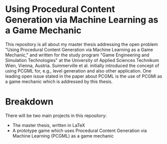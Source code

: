 # Using Procedural Content Generation via Machine Learning as a Game Mechanic
This repository is all about my master thesis addressing the open problem "Using Procedural Content Generation via Machine Learning as a Game Mechanic," and written for the study program "Game Engineering and Simulation Technologies" at the University of Applied Sciences Technikum Wien, Vienna, Austria.
Summerville et al. initially introduced the concept of using PCGML for, e.g., level generation and also other application. One leading open issue stated in the paper about PCGML is the use of PCGMl as a game mechanic which is addressed by this thesis.

# Breakdown
There will be two main projects in this repository:
- The master thesis, written in LaTeX
- A prototype game which uses Procedural Content Generation via Machine Learning (PCGML) as a game mechanic
